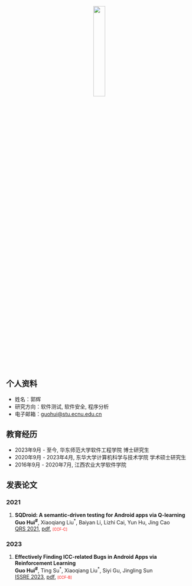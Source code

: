<div align="center">
    <img src="https://guohui404.github.io/images/gh.jpg" width=25%/>
</div>

## 个人资料
- 姓名：郭辉
- 研究方向：软件测试, 软件安全, 程序分析
- 电子邮箱：guohui@stu.ecnu.edu.cn

## 教育经历
* 2023年9月 - 至今, 华东师范大学软件工程学院 博士研究生
* 2020年9月 - 2023年4月, 东华大学计算机科学与技术学院 学术硕士研究生
* 2016年9月 - 2020年7月, 江西农业大学软件学院

## 发表论文
### 2021
<ol>
    <li>
        <strong>SQDroid: A semantic-driven testing for Android apps via Q-learning</strong><br>
        <b>Guo Hui<sup>#</sup></b>, Xiaoqiang Liu<sup>*</sup>, Baiyan Li, Lizhi Cai, Yun Hu, Jing Cao <br>
        <a href="https://qrs21.techconf.org">QRS 2021</a>, <a href="https://guohui404.github.io/pdf/SQDroid.pdf">pdf</a>, <font color="red", size="1">[CCF-C]</font>
    </li>
</ol>

### 2023
<ol>
    <li>
        <strong>Effectively Finding ICC-related Bugs in Android Apps via Reinforcement Learning</strong><br>
        <b>Guo Hui<sup>#</sup></b>, Ting Su<sup>*</sup>, Xiaoqiang Liu<sup>*</sup>, Siyi Gu, Jingling Sun <br>
        <a href="https://qrs21.techconf.org">ISSRE 2023</a>, <a href="https://guohui404.github.io/pdf/ICCDroid.pdf">pdf</a>, <font color="red", size="1">[CCF-B]</font>
    </li>
</ol>